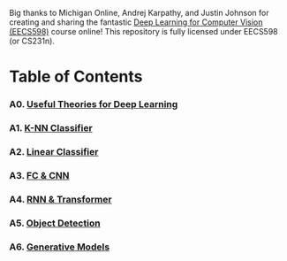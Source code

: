 Big thanks to Michigan Online, Andrej Karpathy, and Justin Johnson for creating and sharing the fantastic [Deep Learning for Computer Vision (EECS598)](https://web.eecs.umich.edu/~justincj/teaching/eecs498/WI2022/) course online! This repository is fully licensed under EECS598 (or CS231n).

# Table of Contents

### A0. [Useful Theories for Deep Learning]()

### A1. [K-NN Classifier](https://github.com/JeongHwaSik/cs231n/tree/main/A1#a1-k-nearest-neighbor-k-nn-classifier)

### A2. [Linear Classifier](https://github.com/JeongHwaSik/cs231n/tree/main/A2#a2-linear-classifier)

### A3. [FC & CNN](https://github.com/JeongHwaSik/cs231n/tree/main/A3#a3-fc-nn--cnn)

### A4. [RNN & Transformer](https://github.com/JeongHwaSik/cs231n/tree/main/A4#a4-rnn--transformer)

### A5. [Object Detection](https://github.com/JeongHwaSik/cs231n/tree/main/A5#a5-object-detection)

### A6. [Generative Models](https://github.com/JeongHwaSik/cs231n/tree/main/A6#a6-generative-models--visualization)
